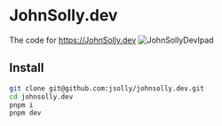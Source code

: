 # JohnSolly.dev
The code for https://JohnSolly.dev
![JohnSollyDevIpad](https://github.com/jsolly/johnsolly.dev/assets/9572232/6ab40d9a-2c2c-4e1d-bc34-719f768252e5)




## Install
```sh
git clone git@github.com:jsolly/johnsolly.dev.git
cd johnsolly.dev
pnpm i
pnpm dev
```
